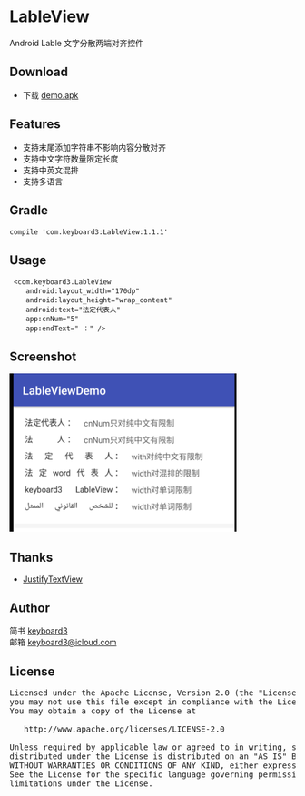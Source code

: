# LableView
Android Lable 文字分散两端对齐控件

## Download
* 下载 [demo.apk](./demo.apk) <br/>

## Features
* 支持末尾添加字符串不影响内容分散对齐
* 支持中文字符数量限定长度
* 支持中英文混排
* 支持多语言

## Gradle
```
compile 'com.keyboard3:LableView:1.1.1'
```

## Usage
```
 <com.keyboard3.LableView
    android:layout_width="170dp"
    android:layout_height="wrap_content"
    android:text="法定代表人"
    app:cnNum="5"
    app:endText=" ：" />
```
## Screenshot
<img src="./screenshot/ss0.png" width="400">

## Thanks
* [JustifyTextView](https://github.com/EyreGe/JustifyTextView)

## Author

简书 [keyboard3](http://www.jianshu.com/users/62329de8c8a6/latest_articles)<br>
邮箱 keyboard3@icloud.com

## License
<pre>
Licensed under the Apache License, Version 2.0 (the "License");
you may not use this file except in compliance with the License.
You may obtain a copy of the License at

   http://www.apache.org/licenses/LICENSE-2.0

Unless required by applicable law or agreed to in writing, software
distributed under the License is distributed on an "AS IS" BASIS,
WITHOUT WARRANTIES OR CONDITIONS OF ANY KIND, either express or implied.
See the License for the specific language governing permissions and
limitations under the License.
</pre>
